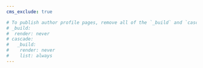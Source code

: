 ```yaml
---
cms_exclude: true

# To publish author profile pages, remove all of the `_build` and `cascade` settings below.
# _build:
#  render: never
# cascade:
#   _build:
#    render: never
#    list: always
---
```

